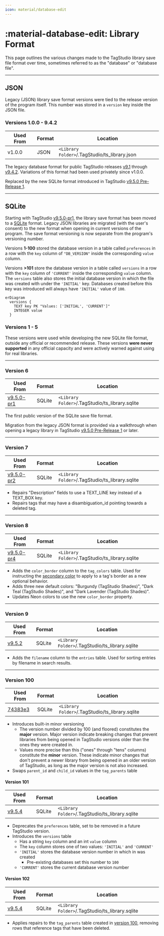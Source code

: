 ```yaml
---
icon: material/database-edit
---
```


# :material-database-edit: Library Format

This page outlines the various changes made to the TagStudio library save file format over time, sometimes referred to as the "database" or "database file".

---

## JSON

Legacy (JSON) library save format versions were tied to the release version of the program itself. This number was stored in a `version` key inside the JSON file.

### Versions 1.0.0 - 9.4.2

| Used From | Format | Location                                      |
| --------- | ------ | --------------------------------------------- |
| v1.0.0    | JSON   | `<Library Folder>`/.TagStudio/ts_library.json |

The legacy database format for public TagStudio releases [v9.1](https://github.com/TagStudioDev/TagStudio/tree/Alpha-v9.1) through [v9.4.2](https://github.com/TagStudioDev/TagStudio/releases/tag/v9.4.2). Variations of this format had been used privately since v1.0.0.

Replaced by the new SQLite format introduced in TagStudio [v9.5.0 Pre-Release 1](https://github.com/TagStudioDev/TagStudio/releases/tag/v9.5.0-pr1).

---

## SQLite

Starting with TagStudio [v9.5.0-pr1](https://github.com/TagStudioDev/TagStudio/releases/tag/v9.5.0-pr1), the library save format has been moved to a [SQLite](https://sqlite.org) format. Legacy JSON libraries are migrated (with the user's consent) to the new format when opening in current versions of the program. The save format versioning is now separate from the program's versioning number.

Versions **1-100** stored the database version in a table called `preferences` in a row with the `key` column of `"DB_VERSION"` inside the corresponding `value` column.

Versions **>101** store the database version in a table called `versions` in a row with the `key` column of `'CURRENT'` inside the corresponding `value` column. The `versions` table also stores the initial database version in which the file was created with under the `'INITIAL'` key. Databases created before this key was introduced will always have `'INITIAL'` value of `100`.

```mermaid
erDiagram
  versions {
    TEXT key PK "Values: ['INITIAL', 'CURRENT']"
    INTEGER value
  }
```

### Versions 1 - 5

These versions were used while developing the new SQLite file format, outside any official or recommended release. These versions **were never supported** in any official capacity and were actively warned against using for real libraries.

---

### Version 6

| Used From                                                                       | Format | Location                                        |
| ------------------------------------------------------------------------------- | ------ | ----------------------------------------------- |
| [v9.5.0-pr1](https://github.com/TagStudioDev/TagStudio/releases/tag/v9.5.0-pr1) | SQLite | `<Library Folder>`/.TagStudio/ts_library.sqlite |

The first public version of the SQLite save file format.

Migration from the legacy JSON format is provided via a walkthrough when opening a legacy library in TagStudio [v9.5.0 Pre-Release 1](https://github.com/TagStudioDev/TagStudio/releases/tag/v9.5.0-pr1) or later.

---

### Version 7

| Used From                                                                       | Format | Location                                        |
| ------------------------------------------------------------------------------- | ------ | ----------------------------------------------- |
| [v9.5.0-pr2](https://github.com/TagStudioDev/TagStudio/releases/tag/v9.5.0-pr2) | SQLite | `<Library Folder>`/.TagStudio/ts_library.sqlite |

-   Repairs "Description" fields to use a TEXT_LINE key instead of a TEXT_BOX key.
-   Repairs tags that may have a disambiguation_id pointing towards a deleted tag.

---

### Version 8

| Used From                                                                       | Format | Location                                        |
| ------------------------------------------------------------------------------- | ------ | ----------------------------------------------- |
| [v9.5.0-pr4](https://github.com/TagStudioDev/TagStudio/releases/tag/v9.5.0-pr4) | SQLite | `<Library Folder>`/.TagStudio/ts_library.sqlite |

-   Adds the `color_border` column to the `tag_colors` table. Used for instructing the [secondary color](../library/tag_color.md#secondary-color) to apply to a tag's border as a new optional behavior.
-   Adds three new default colors: "Burgundy (TagStudio Shades)", "Dark Teal (TagStudio Shades)", and "Dark Lavender (TagStudio Shades)".
-   Updates Neon colors to use the new `color_border` property.

---

### Version 9

| Used From                                                               | Format | Location                                        |
| ----------------------------------------------------------------------- | ------ | ----------------------------------------------- |
| [v9.5.2](https://github.com/TagStudioDev/TagStudio/releases/tag/v9.5.2) | SQLite | `<Library Folder>`/.TagStudio/ts_library.sqlite |

-   Adds the `filename` column to the `entries` table. Used for sorting entries by filename in search results.

---

### Version 100

| Used From                                                                                            | Format | Location                                        |
| ---------------------------------------------------------------------------------------------------- | ------ | ----------------------------------------------- |
| [74383e3](https://github.com/TagStudioDev/TagStudio/commit/74383e3c3c12f72be1481ab0b86c7360b95c2d85) | SQLite | `<Library Folder>`/.TagStudio/ts_library.sqlite |

-   Introduces built-in minor versioning
    -   The version number divided by 100 (and floored) constitutes the **major** version. Major version indicate breaking changes that prevent libraries from being opened in TagStudio versions older than the ones they were created in.
    -   Values more precise than this ("ones" through "tens" columns) constitute the **minor** version. These indicate minor changes that don't prevent a newer library from being opened in an older version of TagStudio, as long as the major version is not also increased.
-   Swaps `parent_id` and `child_id` values in the `tag_parents` table

#### Version 101

| Used From                                                               | Format | Location                                        |
| ----------------------------------------------------------------------- | ------ | ----------------------------------------------- |
| [v9.5.4](https://github.com/TagStudioDev/TagStudio/releases/tag/v9.5.4) | SQLite | `<Library Folder>`/.TagStudio/ts_library.sqlite |

-   Deprecates the `preferences` table, set to be removed in a future TagStudio version.
-   Introduces the `versions` table
    -   Has a string `key` column and an int `value` column
    -   The `key` column stores one of two values: `'INITIAL'` and `'CURRENT'`
    -   `'INITIAL'` stores the database version number in which in was created
        -   Pre-existing databases set this number to `100`
    -   `'CURRENT'` stores the current database version number

#### Version 102

| Used From                                                               | Format | Location                                        |
| ----------------------------------------------------------------------- | ------ | ----------------------------------------------- |
| [v9.5.4](https://github.com/TagStudioDev/TagStudio/releases/tag/v9.5.4) | SQLite | `<Library Folder>`/.TagStudio/ts_library.sqlite |

-   Applies repairs to the `tag_parents` table created in [version 100](#version-100), removing rows that reference tags that have been deleted.
